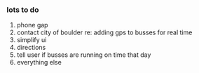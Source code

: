 ### lots to do

1. phone gap
2. contact city of boulder re: adding gps to busses for real time
3. simplify ui
4. directions
5. tell user if busses are running on time that day
6. everything else